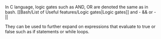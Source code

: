 In C language, logic gates such as AND, OR are denoted the same as in bash.
[[Bash/List of Useful features/Logic gates|Logic gates]]
and - &&
or - ||

They can be used to further expand on expressions that evaluate to true or false such as if statements or while loops.